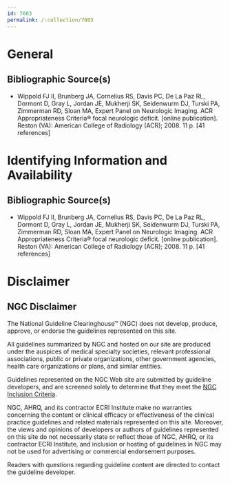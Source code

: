```yaml
---
id: 7003
permalink: /:collection/7003
---
```


# General

## Bibliographic Source(s)

- Wippold FJ II, Brunberg JA, Cornelius RS, Davis PC, De La Paz RL, Dormont D, Gray L, Jordan JE, Mukherji SK, Seidenwurm DJ, Turski PA, Zimmerman RD, Sloan MA, Expert Panel on Neurologic Imaging. ACR Appropriateness Criteria® focal neurologic deficit. [online publication]. Reston (VA): American College of Radiology (ACR); 2008. 11 p. [41 references]

# Identifying Information and Availability

## Bibliographic Source(s)

- Wippold FJ II, Brunberg JA, Cornelius RS, Davis PC, De La Paz RL, Dormont D, Gray L, Jordan JE, Mukherji SK, Seidenwurm DJ, Turski PA, Zimmerman RD, Sloan MA, Expert Panel on Neurologic Imaging. ACR Appropriateness Criteria® focal neurologic deficit. [online publication]. Reston (VA): American College of Radiology (ACR); 2008. 11 p. [41 references]

# Disclaimer

## NGC Disclaimer

The National Guideline Clearinghouse™ (NGC) does not develop, produce, approve, or endorse the guidelines represented on this site.

All guidelines summarized by NGC and hosted on our site are produced under the auspices of medical specialty societies, relevant professional associations, public or private organizations, other government agencies, health care organizations or plans, and similar entities.

Guidelines represented on the NGC Web site are submitted by guideline developers, and are screened solely to determine that they meet the [NGC Inclusion Criteria](/help-and-about/summaries/inclusion-criteria).

NGC, AHRQ, and its contractor ECRI Institute make no warranties concerning the content or clinical efficacy or effectiveness of the clinical practice guidelines and related materials represented on this site. Moreover, the views and opinions of developers or authors of guidelines represented on this site do not necessarily state or reflect those of NGC, AHRQ, or its contractor ECRI Institute, and inclusion or hosting of guidelines in NGC may not be used for advertising or commercial endorsement purposes.

Readers with questions regarding guideline content are directed to contact the guideline developer.

